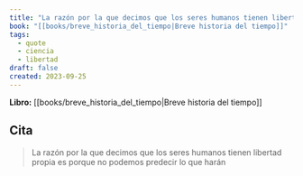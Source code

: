 ```yaml
---
title: "La razón por la que decimos que los seres humanos tienen libertad propia es porq..."
book: "[[books/breve_historia_del_tiempo|Breve historia del tiempo]]"
tags:
  - quote
  - ciencia
  - libertad
draft: false
created: 2023-09-25
---
```


**Libro:** [[books/breve_historia_del_tiempo|Breve historia del tiempo]]

## Cita
> La razón por la que decimos que los seres humanos tienen libertad propia es porque no podemos predecir lo que harán
